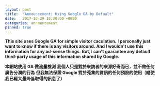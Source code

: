 ```yaml
---
layout: post
title:  "Announcement: Using Google GA by Defualt"
date:   2017-10-29 18:20:00 +0800
categories: announcement
pinned: true
---
```


__This site uses Google GA for simple visitor caculation.__
__I personally just want to know if there is any visitors around.__
__And I wouldn't use this information for any ad-sense things.__
__But, I can't guarantee any default third-party usage of this information shared by Google.__

__本網站使用 GA 做流量檢測__
__我個人只是對於來訪者的來源好奇而已，並不做任何廣告分潤的行為__
__但我無法保證 Google 對於蒐集的資訊的任何預設的使用（縱使我已經大量降低取得的訊息了）__

